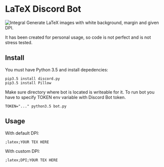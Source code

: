 # LaTeX Discord Bot
![Integral](http://i.imgur.com/34I0cSu.png)
Generate LaTeX images with white background, margin and given DPI.

It has been created for personal usage, so code is not perfect
and is not stress tested.
## Install
You must have Python 3.5 and install depedencies:
```
pip3.5 install discord.py
pip3.5 install Pillow
```
Make sure directory where bot is located is writeable for it. To run bot
you have to specify TOKEN env variable with Discord Bot token.
```
TOKEN="..." python3.5 bot.py
```
## Usage
With default DPI:
```
;latex;YOUR TEX HERE
```
With custom DPI:
```
;latex;DPI;YOUR TEX HERE
```
